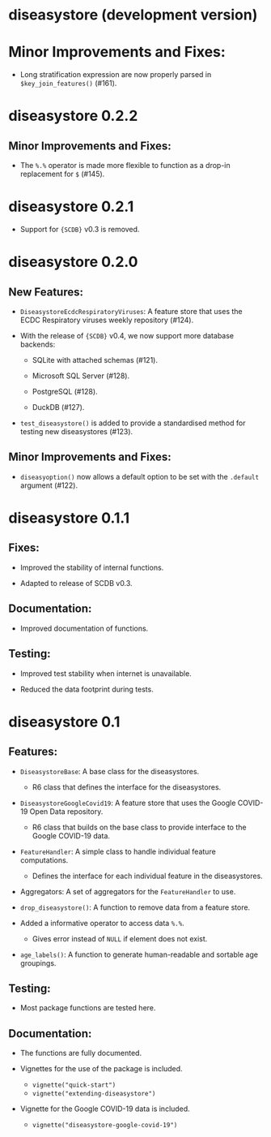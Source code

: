# diseasystore (development version)

# Minor Improvements and Fixes:

* Long stratification expression are now properly parsed in `$key_join_features()` (#161).


# diseasystore 0.2.2

## Minor Improvements and Fixes:

* The `%.%` operator is made more flexible to function as a drop-in replacement for `$` (#145).

# diseasystore 0.2.1

* Support for `{SCDB}` v0.3 is removed.

# diseasystore 0.2.0

## New Features:

* `DiseasystoreEcdcRespiratoryViruses`: A feature store that uses the ECDC Respiratory viruses weekly repository (#124).

* With the release of `{SCDB}` v0.4, we now support more database backends:

  * SQLite with attached schemas (#121).

  * Microsoft SQL Server (#128).

  * PostgreSQL (#128).

  * DuckDB (#127).

* `test_diseasystore()` is added to provide a standardised method for testing new diseasystores (#123).

## Minor Improvements and Fixes:

* `diseasyoption()` now allows a default option to be set with the `.default` argument (#122).

# diseasystore 0.1.1

## Fixes:

* Improved the stability of internal functions.

* Adapted to release of SCDB v0.3.

## Documentation:

* Improved documentation of functions.

## Testing:

* Improved test stability when internet is unavailable.

* Reduced the data footprint during tests.

# diseasystore 0.1

## Features:

* `DiseasystoreBase`: A base class for the diseasystores.
  * R6 class that defines the interface for the diseasystores.

* `DiseasystoreGoogleCovid19`: A feature store that uses the Google COVID-19 Open Data repository.
  * R6 class that builds on the base class to provide interface to the Google COVID-19 data.

* `FeatureHandler`: A simple class to handle individual feature computations.
  * Defines the interface for each individual feature in the diseasystores.

* Aggregators: A set of aggregators for the `FeatureHandler` to use.

* `drop_diseasystore()`: A function to remove data from a feature store.

* Added a informative operator to access data `%.%`.
  * Gives error instead of `NULL` if element does not exist.

* `age_labels()`: A function to generate human-readable and sortable age groupings.

## Testing:

* Most package functions are tested here.

## Documentation:

* The functions are fully documented.

* Vignettes for the use of the package is included.
  - `vignette("quick-start")`
  - `vignette("extending-diseasystore")`

* Vignette for the Google COVID-19 data is included.
  * `vignette("diseasystore-google-covid-19")`
